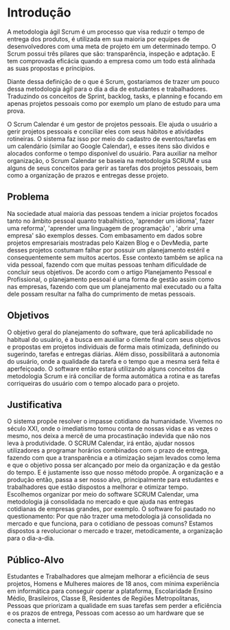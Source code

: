 # Introdução

A metodologia ágil Scrum é um processo que visa reduzir o tempo de entrega dos produtos, é utilizada em sua maioria por equipes de desenvolvedores com uma meta de projeto em um determinado tempo. O Scrum possui três pilares que são: transparência, inspeção e adptação. E tem comprovada eficácia quando a empresa como um todo está alinhada as suas propostas e príncipios.

Diante dessa definição de o que é Scrum, gostariamos de trazer um pouco dessa metodologia ágil para o dia a dia de estudantes e trabalhadores. Traduzindo os conceitos de Sprint, backlog, tasks, e planning e focando em apenas projetos pessoais como por exemplo um plano de estudo para uma prova.

O Scrum Calendar é um gestor de projetos pessoais. Ele ajuda o usuário a gerir projetos pessoais e conciliar eles com seus hábitos e atividades rotineiras. O sistema faz isso por meio do cadastro de eventos/tarefas em um calendário (similar ao Google Calendar), e esses itens são dividos e alocados conforme o tempo disponível do usuário. Para auxiliar na melhor organização, o Scrum Calendar se baseia na metodologia SCRUM e usa alguns de seus conceitos para gerir as tarefas dos projetos pessoais, bem como a organização de prazos e entregas desse projeto.


## Problema

Na sociedade atual maioria das pessoas tendem a iniciar projetos focados tanto no âmbito pessoal quanto trabalhistico, 'aprender um idioma', fazer uma reforma', 'aprender uma linguagem de programação' , 'abrir uma empresa' são exemplos desses. Com embasamento em dados sobre projetos empresariais mostradas pelo Kaizen Blog e o DevMedia, parte desses projetos costumam falhar por possuir um planejamento estéril e consequentemente sem muitos acertos. Esse contexto também se aplica na vida pessoal, fazendo com que muitas pessoas tenham dificuldade de concluir seus objetivos. De acordo com o artigo Planejamento Pessoal e Profissional, o planejamento pessoal é uma forma de gestão assim como nas empresas, fazendo com que um planejamento mal executado ou a falta dele possam resultar na falha do cumprimento de metas pessoais.

## Objetivos

O objetivo geral do planejamento do software, que terá aplicabilidade no habitual do usuário, é a busca em auxiliar o cliente final com seus objetivos e propostas em projetos individuais de forma mais otimizada, definindo ou sugerindo, tarefas e entregas diárias. Além disso, possibilitará a autonomia do usuário, onde a qualidade da tarefa e o tempo que a mesma será feita é aperfeiçoado. O software então estará utilizando alguns conceitos da metodologia Scrum e irá conciliar de forma automática a rotina e as tarefas corriqueiras do usuário com o tempo alocado para o projeto.


## Justificativa

O sistema propõe resolver o impasse cotidiano da humanidade. Vivemos no século XXI, onde o imediatismo tomou conta de nossas vidas e as vezes o mesmo, nos deixa a mercê de uma procastinação indevida que não nos leva à produtividade.
O SCRUM Calendar, irá então, ajudar nossos utilizadores a programar horários combinados com o prazo de entrega, fazendo com que a transparência e a otimização 
sejam levados como lema e que o objetivo possa ser alcançado por meio da organização e da gestão do tempo. 
E é justamente isso que nosso método propõe. A organização e a produção então, passa a ser nosso alvo, principalmente para estudantes e trabalhadores que estão dispostos a melhorar e otimizar tempo. 
Escolhemos organizar por meio do software SCRUM Calendar, uma metodologia já consolidada no mercado e que ajuda nas entregas cotidianas de empresas grandes, por exemplo. O software foi pautado no questionamento: Por que não trazer uma metodologia já consolidada no mercado e que funciona, para o cotidiano de pessoas comuns? 
Estamos dispostos a revolucionar o mercado e trazer, metodicamente, a organização para o dia-a-dia.


## Público-Alvo

Estudantes e Trabalhadores que almejam melhorar a eficiência de seus projetos, Homens e Mulheres maiores de 18 anos, com mínima experiência em informática para conseguir operar a plataforma, Escolaridade Ensino Médio, Brasileiros, Classe B, Residentes de Regiões Metropolitanas, Pessoas que priorizam a qualidade em suas tarefas sem perder a eficiência e os prazos de entrega, Pessoas com acesso ao um hardware que se conecta a internet.
